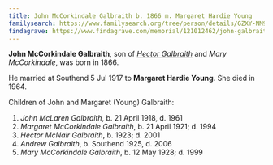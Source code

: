 ```yaml
---
title: John McCorkindale Galbraith b. 1866 m. Margaret Hardie Young
familysearch: https://www.familysearch.org/tree/person/details/GZXY-NM9
findagrave: https://www.findagrave.com/memorial/121012462/john-galbraith
---
```

**John McCorkindale Galbraith**, son of *[Hector Galbraith](galbraith-hector-1859-mccorkindale.md)* and *Mary McCorkindale*, was born in 1866.

He married at Southend 5 Jul 1917 to **Margaret Hardie Young**.  She died in 1964.

Children of John and Margaret (Young) Galbraith:

1. *John McLaren Galbraith*, b. 21 April 1918, d. 1961
2. *Margaret McCorkindale Galbraith*, b. 21 April 1921; d. 1994
3. *Hector McNair Galbraith*, b. 1923; d. 2001
4. *Andrew Galbraith*, b. Southend 1925, d. 2006
5. *Mary McCorkindale Galbraith*, b. 12 May 1928; d. 1999
